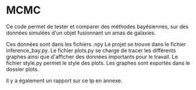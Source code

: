# MCMC

Ce code permet de tester et comparer des méthodes bayésiennes, sur des données simulées d'un objet fusionnant un amas de galaxies.

Ces données sont dans les fichiers .npy
Le projet se trouve dans le fichier inference_bay.py.
Le fichier plots.py se charge de tracer les différents graphes ainsi que d'afficher des données importants pour le travail. Le fichier style.py permet le style des plots.
Les graphes sont exportés dans le dossier plots.

Il y a également un rapport sur ce tp en annexe. 
